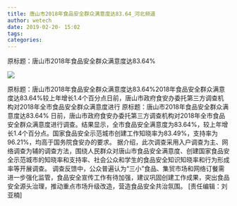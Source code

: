 ```yaml
---
title: 唐山市2018年食品安全群众满意度达83.64_河北频道
author: wetech
date: 2019-02-20- 15:02
tags: 
categories: 
---
```

原标题：唐山市2018年食品安全群众满意度达83.64%
<!-- more -->
                
<img align="center" border="0" src="http://p2.ifengimg.com/a/2016/0810/204c433878d5cf9size1_w16_h16.png" />
                
            
原标题：唐山市2018年食品安全群众满意度达83.64%2018年食品安全群众满意度达83.64%较上年增长1.4个百分点日前，唐山市政府食安办委托第三方调查机构对2018年全市食品安全群众满意度进行
原标题：唐山市2018年食品安全群众满意度达83.64%
日前，唐山市政府食安办委托第三方调查机构对2018年全市食品安全群众满意度进行调查。结果显示，全市食品安全满意度为83.64%，较上年增长1.4个百分点。国家食品安全示范城市创建工作知晓率为83.49%，支持率为96.21%，均高于国务院食安办的要求。
据介绍，此次调查采用入户调查为主、网络调查为辅的调查方法，围绕人民群众对唐山市食品安全满意度、创建国家食品安全示范城市的知晓率和支持率、社会公众和学生的食品安全知识知晓率和行为形成率等开展调查。
调查反馈中，公众普遍认为“三小”食品、集贸市场和网络订餐需进一步强化监管，食品安全宣传工作有待加强，建议巩固创建工作成果，突出食品安全源头治理，推动重点市场升级改造，营造食品安全共治氛围。
[责任编辑：刘亚楠]
            
